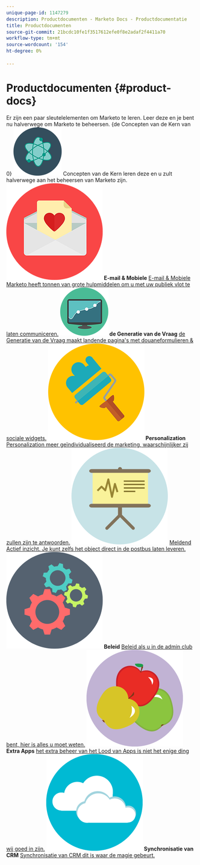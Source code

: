 ```yaml
---
unique-page-id: 1147279
description: Productdocumenten - Marketo Docs - Productdocumentatie
title: Productdocumenten
source-git-commit: 21bcdc10fe1f3517612efe0f8e2adaf2f4411a70
workflow-type: tm+mt
source-wordcount: '154'
ht-degree: 0%

---
```



# Productdocumenten {#product-docs}

Er zijn een paar sleutelelementen om Marketo te leren. Leer deze en je bent nu halverwege om Marketo te beheersen.
{de Concepten van de Kern van 0} **![](assets/education-science-12.png)** Concepten van de Kern leren deze en u zult halverwege aan het beheersen van Marketo zijn.[](product-docs/core-marketo-concepts.md)     **![E-mail &amp; Mobiele ](assets/valentine-day-10.png) E-mail &amp; Mobiele** [ E-mail &amp; Mobiele Marketo heeft tonnen van grote hulpmiddelen om u met uw publiek vlot te laten communiceren.](https://docs.marketo.com/pages/viewpage.action?pageId=557076)     **![de Generatie van de Vraag ](assets/seo-04.png) de Generatie van de Vraag** [ de Generatie van de Vraag maakt landende pagina&#39;s met douaneformulieren &amp; sociale widgets.](product-docs/demand-generation.md)     **![Personalization ](assets/graphic-design-tools-19.png) Personalization** [ Personalization meer geïndividualiseerd de marketing, waarschijnlijker zij zullen zijn te antwoorden.](product-docs/personalization.md)     **![Meldend ](assets/office-21.png)** [ Meldend Actief inzicht. Je kunt zelfs het object direct in de postbus laten leveren.](product-docs/reporting.md)     **![Beleid ](assets/technology-08.png) Beleid** [ Beleid als u in de admin club bent, hier is alles u moet weten.](https://docs.marketo.com/display/DOCS/Administration)     **![Extra Apps ](assets/food-10.png) Extra Apps** [ het extra beheer van het Lood van Apps is niet het enige ding wij goed in zijn.](product-docs/additional-apps.md)     **![de Synchronisatie van CRM ](assets/seo-33.png) Synchronisatie van CRM** [ Synchronisatie van CRM dit is waar de magie gebeurt.](product-docs/crm-sync.md)
